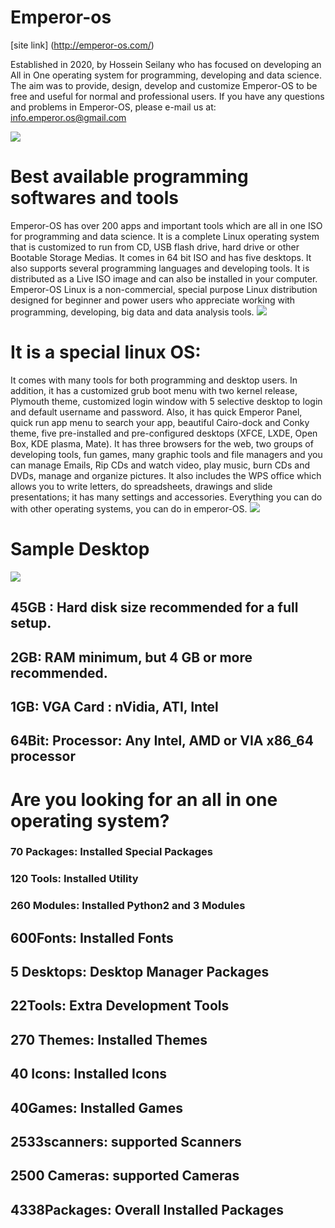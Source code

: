 # Emperor-os
[site link] (http://emperor-os.com/)

Established in 2020, by Hossein Seilany who has focused on developing an All in One operating system for programming, developing and data science. The aim was to provide, design, develop and customize Emperor-OS to be free and useful for normal and professional users. If you have any questions and problems in Emperor-OS, please e-mail us at:
info.emperor.os@gmail.com

<img src="https://github.com/hosseinseilani/emperor-os/blob/master/screenshots/11.jpg">

# Best available programming softwares and tools

Emperor-OS has over 200 apps and important tools which are all in one ISO for programming and data science. It is a complete Linux operating system that is customized to run from CD, USB flash drive, hard drive or other Bootable Storage Medias. It comes in 64 bit ISO and has five desktops. It also supports several programming languages and developing tools. It is distributed as a Live ISO image and can also be installed in your computer. Emperor-OS Linux is a non-commercial, special purpose Linux distribution designed for beginner and power users who appreciate working with programming, developing, big data and data analysis tools.
<img src="https://github.com/hosseinseilani/emperor-os/blob/master/screenshots/tools.png">

# It is a special linux OS:

It comes with many tools for both programming and desktop users. In addition, it has a customized grub boot menu with two kernel release, Plymouth theme, customized login window with 5 selective desktop to login and default username and password. Also, it has quick Emperor Panel, quick run app menu to search your app, beautiful Cairo-dock and Conky theme, five pre-installed and pre-configured desktops (XFCE, LXDE, Open Box, KDE plasma, Mate). It has three browsers for the web, two groups of developing tools, fun games, many graphic tools and file managers and you can manage Emails, Rip CDs and watch video, play music, burn CDs and DVDs, manage and organize pictures. It also includes the WPS office which allows you to write letters, do spreadsheets, drawings and slide presentations; it has many settings and accessories. Everything you can do with other operating systems, you can do in emperor-OS.
<img src="https://github.com/hosseinseilani/emperor-os/blob/master/screenshots/login%20window.PNG">

# Sample Desktop
 
<img src="https://github.com/hosseinseilani/emperor-os/blob/master/screenshots/xfce%20desktop.PNG">
 
## 45GB : Hard disk size recommended for a full setup. 
## 2GB: RAM minimum, but 4 GB or more recommended.
## 1GB: VGA Card : nVidia, ATI, Intel
## 64Bit: Processor: Any Intel, AMD or VIA x86_64 processor

# Are you looking for an all in one operating system?
### 70 Packages: Installed Special Packages 
### 120 Tools: Installed Utility 
### 260 Modules: Installed Python2 and 3 Modules 
## 600Fonts: Installed Fonts
## 5 Desktops: Desktop Manager Packages 
## 22Tools: Extra Development Tools 
## 270 Themes: Installed Themes 
## 40 Icons: Installed Icons
## 40Games: Installed Games
## 2533scanners: supported Scanners
## 2500 Cameras: supported Cameras
## 4338Packages: Overall Installed Packages 
